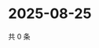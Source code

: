 # 2025-08-25

共 0 条

<!-- BEGIN ZHIHUVIDEO -->
<!-- 最后更新时间 Mon Aug 25 2025 11:42:11 GMT+0800 (China Standard Time) -->

<!-- END ZHIHUVIDEO -->
